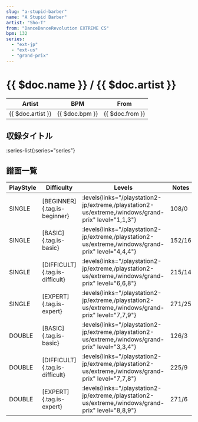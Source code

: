 ```yaml
---
slug: "a-stupid-barber"
name: "A Stupid Barber"
artist: "Sho-T"
from: "DanceDanceRevolution EXTREME CS"
bpm: 132
series:
  - "ext-jp"
  - "ext-us"
  - "grand-prix"
---
```


# {{ $doc.name }} / {{ $doc.artist }}

|Artist|BPM|From|
|------|---|----|
|{{ $doc.artist }}|{{ $doc.bpm }}|{{ $doc.from }}|

## 収録タイトル

:series-list{:series="series"}

## 譜面一覧

|PlayStyle|Difficulty|Levels|Notes|Movie|
|---------|----------|------|-----|-----|
|SINGLE|[BEGINNER]{.tag.is-beginner}| :levels{links="/playstation2-jp/extreme,/playstation2-us/extreme,/windows/grand-prix" level="1,1,3"}|108/0||
|SINGLE|[BASIC]{.tag.is-basic}| :levels{links="/playstation2-jp/extreme,/playstation2-us/extreme,/windows/grand-prix" level="4,4,4"}|152/16||
|SINGLE|[DIFFICULT]{.tag.is-difficult}| :levels{links="/playstation2-jp/extreme,/playstation2-us/extreme,/windows/grand-prix" level="6,6,8"}|215/14||
|SINGLE|[EXPERT]{.tag.is-expert}| :levels{links="/playstation2-jp/extreme,/playstation2-us/extreme,/windows/grand-prix" level="7,7,9"}|271/25||
|DOUBLE|[BASIC]{.tag.is-basic}| :levels{links="/playstation2-jp/extreme,/playstation2-us/extreme,/windows/grand-prix" level="3,3,4"}|126/3||
|DOUBLE|[DIFFICULT]{.tag.is-difficult}| :levels{links="/playstation2-jp/extreme,/playstation2-us/extreme,/windows/grand-prix" level="7,7,8"}|225/9||
|DOUBLE|[EXPERT]{.tag.is-expert}| :levels{links="/playstation2-jp/extreme,/playstation2-us/extreme,/windows/grand-prix" level="8,8,9"}|271/6||
